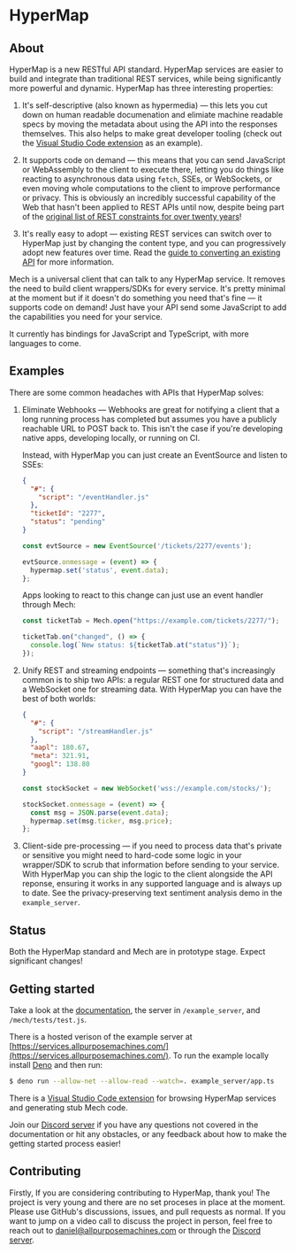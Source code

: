 # HyperMap

## About

HyperMap is a new RESTful API standard.
HyperMap services are easier to build and integrate than traditional REST services, while being significantly more powerful and dynamic.
HyperMap has three interesting properties:

1. It's self-descriptive (also known as hypermedia) — this lets you cut down on human readable documenation
   and elimiate machine readable specs by moving the metadata about using the API into the responses themselves. This also
   helps to make great developer tooling (check out the
   [Visual Studio Code extension](https://marketplace.visualstudio.com/items?itemName=all-purpose-machines.apm-explorer) as an example).

2. It supports code on demand — this means that you can send JavaScript or WebAssembly to the client to execute there, letting you do things like reacting to asynchronous data using
   `fetch`, SSEs, or WebSockets, or even moving whole computations to the client to improve
   performance or privacy. This is obviously an incredibly successful capability of the Web
   that hasn't been applied to REST APIs until now, despite being part of the [original list of REST constraints for over twenty years](https://en.wikipedia.org/wiki/REST#Code_on_demand_(optional))!

3. It's really easy to adopt — existing REST services can switch over to HyperMap just by changing the content type, and you can progressively adopt new features over time. Read the 
  [guide to converting an existing API](https://docs.allpurposemachines.com/converting-an-api/) for more information.

Mech is a universal client that can talk to any HyperMap service. It removes the need to build client wrappers/SDKs for every service. It's pretty minimal at the moment but if it
doesn't do something you need that's fine — it supports code on demand! Just have your API
send some JavaScript to add the capabilities you need for your service.

It currently has bindings for JavaScript and TypeScript, with more languages to come.

## Examples

There are some common headaches with APIs that HyperMap solves:

1.  Eliminate Webhooks — Webhooks are great for notifying a client that a long running process has completed but assumes you have a publicly reachable URL to POST back to. This
    isn't the case if you're developing native apps, developing locally, or running on CI.

    Instead, with HyperMap you can just create an EventSource and listen to SSEs:

    ```json
    {
      "#": {
        "script": "/eventHandler.js"
      },
      "ticketId": "2277",
      "status": "pending"
    }
    ```

    ```js
    const evtSource = new EventSource('/tickets/2277/events');

    evtSource.onmessage = (event) => {
      hypermap.set('status', event.data);
    };
    ```

    Apps looking to react to this change can just use an event handler through Mech:
    ```js
    const ticketTab = Mech.open("https://example.com/tickets/2277/");

    ticketTab.on("changed", () => {
      console.log(`New status: ${ticketTab.at("status")}`);
    });
    ```

2.  Unify REST and streaming endpoints — something that's increasingly common is to ship
    two APIs: a regular REST one for structured data and a WebSocket one for streaming data.
    With HyperMap you can have the best of both worlds:

    ```json
    {
      "#": {
        "script": "/streamHandler.js"
      },
      "aapl": 180.67,
      "meta": 321.91,
      "googl": 138.80
    }
    ```

    ```js
    const stockSocket = new WebSocket('wss://example.com/stocks/');

    stockSocket.onmessage = (event) => {
      const msg = JSON.parse(event.data);
      hypermap.set(msg.ticker, msg.price);
    };
    ```

3.  Client-side pre-processing — if you need to process data that's private or sensitive you
    might need to hard-code some logic in your wrapper/SDK to scrub that information before
    sending to your service. With HyperMap you can ship the logic to the client alongside the
    API reponse, ensuring it works in any supported language and is always up to date. See
    the privacy-preserving text sentiment analysis demo in the `example_server`.

## Status

Both the HyperMap standard and Mech are in prototype stage. Expect significant changes!

## Getting started

Take a look at the [documentation](https://docs.allpurposemachines.com/), the server in `/example_server`, and `/mech/tests/test.js`.

There is a hosted verison of the example server at [https://services.allpurposemachines.com/](https://services.allpurposemachines.com/). To run the example locally install [Deno](https://deno.com/runtime) and then run:

```sh
$ deno run --allow-net --allow-read --watch=. example_server/app.ts
```

There is a [Visual Studio Code extension](https://marketplace.visualstudio.com/items?itemName=all-purpose-machines.apm-explorer) for browsing HyperMap services and generating stub Mech code.

Join our [Discord server](https://discord.gg/csYd9ZU6Ng) if you have any questions not
covered in the documentation or hit any obstacles, or any feedback about how to make the
getting started process easier!

## Contributing

Firstly, If you are considering contributing to HyperMap, thank you!
The project is very young and there are no set proceses in place at the moment.
Please use GitHub's discussions, issues, and pull requests as normal.
If you want to jump on a video call to discuss the project in person, feel free to reach out to daniel@allpurposemachines.com or through the [Discord server](https://discord.gg/csYd9ZU6Ng).
